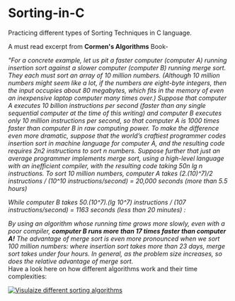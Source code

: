 # Sorting-in-C
Practicing different types of Sorting Techniques in C language. 

<p>A must read excerpt from <strong>Cormen's Algorithms</strong> Book-</p>
<i>"For a concrete example, let us pit a faster computer (computer A) running insertion sort against a slower computer (computer B) running merge sort. They each
must sort an array of 10 million numbers. (Although 10 million numbers might seem like a lot, if the numbers are eight-byte integers, then the input occupies
about 80 megabytes, which fits in the memory of even an inexpensive laptop computer many times over.) Suppose that computer A executes 10 billion instructions
per second (faster than any single sequential computer at the time of this writing) and computer B executes only 10 million instructions per second, so that computer A is 1000 times faster than computer B in raw computing power. To make the difference even more dramatic, suppose that the world’s craftiest programmer
codes insertion sort in machine language for computer A, and the resulting code requires 2n2 instructions to sort n numbers. Suppose further that just an average
programmer implements merge sort, using a high-level language with an inefficient compiler, with the resulting code taking 50n lg n instructions.
To sort 10 million
numbers, computer A takes 
(2.(10)^7)/2 instructions / (10^10 instructions/second) = 20,000 seconds (more than 5.5 hours)

While computer B takes
50.(10^7).(lg 10^7) instructions / (107 instructions/second) = 1163 seconds (less than 20 minutes) :

By using an algorithm whose running time grows more slowly, even with a poor
compiler, <strong>computer B runs more than 17 times faster than computer A!</strong> The advantage of merge sort is even more pronounced when we sort 100 million numbers:
where insertion sort takes more than 23 days, merge sort takes under four hours.
In general, as the problem size increases, so does the relative advantage of merge
sort.</i>
<br>
Have a look here on how different algorithms work and their time complexities:

[![Visulaize different sorting algorithms](https://img.youtube.com/vi/ZZuD6iUe3Pc/0.jpg)](https://www.youtube.com/watch?v=ZZuD6iUe3Pc)
